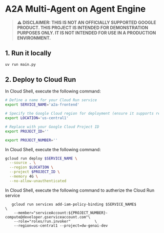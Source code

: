 # A2A Multi-Agent on Agent Engine

> **⚠️ DISCLAIMER: THIS IS NOT AN OFFICIALLY SUPPORTED GOOGLE PRODUCT. THIS PROJECT IS INTENDED FOR DEMONSTRATION PURPOSES ONLY. IT IS NOT INTENDED FOR USE IN A PRODUCTION ENVIRONMENT.**

## **1. Run it locally**

```bash
uv run main.py
```

## **2. Deploy to Cloud Run**


In Cloud Shell, execute the following command:
```bash
# Define a name for your Cloud Run service
export SERVICE_NAME='a2a-frontend'

# Specify the Google Cloud region for deployment (ensure it supports required services)
export LOCATION='us-central1'

# Replace with your Google Cloud Project ID
export PROJECT_ID=''

export PROJECT_NUMBER=''
```

In Cloud Shell, execute the following command:


```bash
gcloud run deploy $SERVICE_NAME \
  --source . \
  --region $LOCATION \
  --project $PROJECT_ID \
  --memory 4G \
  --no-allow-unauthenticated
```
In Cloud Shell, execute the following command to autherize the Cloud Run service
```
   gcloud run services add-iam-policy-binding $SERVICE_NAME$                    \
    --member="serviceAccount:${PROJECT_NUMBER}-compute@developer.gserviceaccount.com"\
    --role="roles/run.invoker"           \
    --region=us-central1 --project=dw-genai-dev  

 ```